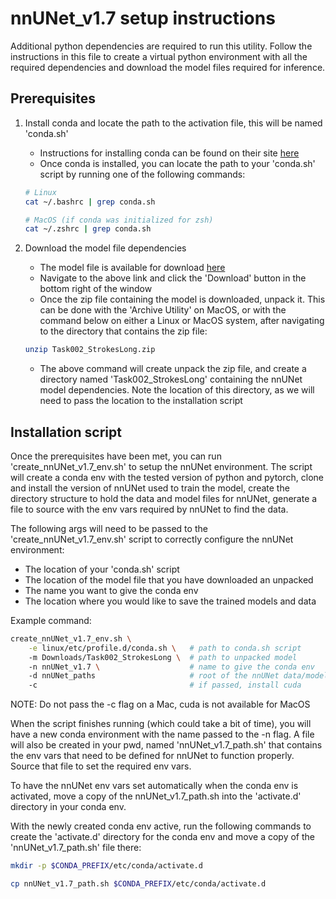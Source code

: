 # nnUNet_v1.7 setup instructions

Additional python dependencies are required to run this utility. Follow the
instructions in this file to create a virtual python environment with all the
required dependencies and download the model files required for inference.

## Prerequisites

1. Install conda and locate the path to the activation file, this will be named
'conda.sh'
    * Instructions for installing conda can be found on their site [here](https://conda.io/projects/conda/en/latest/user-guide/install/index.html)
    * Once conda is installed, you can locate the path to your 'conda.sh'
    script by running one of the following commands:
  
    ```bash
    # Linux
    cat ~/.bashrc | grep conda.sh
    ```

    ```zsh
    # MacOS (if conda was initialized for zsh)
    cat ~/.zshrc | grep conda.sh
    ```

2. Download the model file dependencies
    * The model file is available for download [here](https://mega.nz/file/Ph4U0JpA#KMO-hybcDdn_0J5KciI1HO_zYbNPsED_xnHhmCdqoBk)
    * Navigate to the above link and click the 'Download' button in the bottom
    right of the window
    * Once the zip file containing the model is downloaded, unpack it. This can
    be done with the 'Archive Utility' on MacOS, or with the command below on
    either a Linux or MacOS system, after navigating to the directory that
    contains the zip file:

    ```bash
    unzip Task002_StrokesLong.zip
    ```

    * The above command will create unpack the zip file, and create a directory
    named 'Task002_StrokesLong' containing the nnUNet model dependencies. Note
    the location of this directory, as we will need to pass the location to the
    installation script

## Installation script

Once the prerequisites have been met, you can run 'create_nnUNet_v1.7_env.sh' to
setup the nnUNet environment. The script will create a conda env with the tested
version of python and pytorch, clone and install the version of nnUNet used to train the model, create the directory structure to hold the data and model files
for nnUNet, generate a file to source with the env vars required by nnUNet to
find the data.

The following args will need to be passed to the 'create_nnUNet_v1.7_env.sh'
script to correctly configure the nnUNet environment:

* The location of your 'conda.sh' script
* The location of the model file that you have downloaded an unpacked
* The name you want to give the conda env
* The location where you would like to save the trained models and data

Example command:

```bash
create_nnUNet_v1.7_env.sh \
    -e linux/etc/profile.d/conda.sh \   # path to conda.sh script
    -m Downloads/Task002_StrokesLong \  # path to unpacked model 
    -n nnUNet_v1.7 \                    # name to give the conda env
    -d nnUNet_paths                     # root of the nnUNet data/model tree
    -c                                  # if passed, install cuda
```

NOTE: Do not pass the -c flag on a Mac, cuda is not available for MacOS

When the script finishes running (which could take a bit of time), you will have
a new conda environment with the name passed to the -n flag. A file will also be
created in your pwd, named 'nnUNet_v1.7_path.sh' that contains the env vars that
need to be defined for nnUNet to function properly. Source that file to set the
required env vars.

To have the nnUNet env vars set automatically when the conda env is activated,
move a copy of the nnUNet_v1.7_path.sh into the 'activate.d' directory in your
conda env.

With the newly created conda env active, run the following commands to create
the 'activate.d' directory for the conda env and move a copy of the
'nnUNet_v1.7_path.sh' file there:

```bash
mkdir -p $CONDA_PREFIX/etc/conda/activate.d
```

```bash
cp nnUNet_v1.7_path.sh $CONDA_PREFIX/etc/conda/activate.d
```
